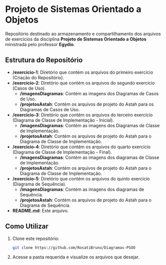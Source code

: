 # Projeto de Sistemas Orientado a Objetos

Repositório destinado ao armazenamento e compartilhamento dos arquivos de exercícios da disciplina **Projeto de Sistemas Orientado a Objetos** ministrada pelo professor **Egydio**.

## Estrutura do Repositório

- **/exercicio-1**: Diretório que contém os arquivos do primeiro exercício (Criação do Repositório).
- **/exercicio-2**: Diretório que contém os arquivos do segundo exercício (Casos de Uso).
  - **/imagensDiagramas**: Contém as imagens dos Diagramas de Casos de Uso.
  - **/projetosAstah**: Contém os arquivos de projeto do Astah para os Diagramas de Casos de Uso.
- **/exercicio-3**: Diretório que contém os arquivos do terceiro exercício (Diagrama de Classe de Implementação - Inicial).
  - **/imagensDiagramas**: Contém as imagens dos Diagramas de Classe de Implementação.
  - **/projetosAstah**: Contém os arquivos de projeto do Astah para o Diagrama de Classe de Implementação.
- **/exercicio-4**: Diretório que contém os arquivos do quarto exercício (Diagrama de Classe de Implementação - Final).
  - **/imagensDiagramas**: Contém as imagens dos diagramas de Classe de Implementação.
  - **/projetosAstah**: Contém os arquivos de projeto do Astah para o Diagrama de Classe de Implementação.
- **/exercicio-5**: Diretório que contém os arquivos do quinto exercício (Diagrama de Sequência).
  - **/imagensDiagramas**: Contém as imagens dos diagramas de Sequência.
  - **/projetosAstah**: Contém os arquivos de projeto do Astah para o Diagrama de Sequência.
- **README.md**: Este arquivo.

## Como Utilizar

1. Clone este repositório:
   ```bash
   git clone https://github.com/RosatiBruno/Diagramas-PSOO

2. Acesse a pasta requerida e visualize os arquivos que desejar.
